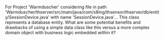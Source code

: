 For Project 'Warmduscher' considering file in path 'Warmduscher/thserver/src/main/java/com/x8ing/thsensor/thserver/db/entity/SessionDevice.java' with name 'SessionDevice.java'...
This class represents a database entity. What are some potential benefits and drawbacks of using a simple data class like this versus a more complex domain object with business logic embedded within it?